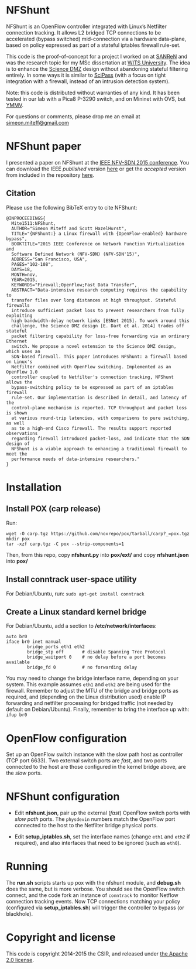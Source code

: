 # NFShunt
NFShunt is an OpenFlow controller integrated with Linux’s Netfilter connection tracking. It allows L2 bridged TCP connections to be accelerated (bypass switched) mid-connection via a hardware data-plane, based on policy expressed as part of a stateful iptables firewall rule-set.

This code is the proof-of-concept for a project I worked on at [SANReN](http://www.sanren.ac.za) and was the research topic for my MSc dissertation at [WITS University](http://www.wits.ac.za). The idea is to enhance the [Science DMZ](https://fasterdata.es.net/science-dmz/) design without abandoning stateful filtering entirely. In some ways it is similar to [SciPass](http://globalnoc.iu.edu/sdn/scipass.html) (with a focus on tight integration with a firewall, instead of an intrusion detection system).

Note: this code is distributed without warranties of any kind. It has been tested in our lab with a Pica8 P-3290 switch, and on Mininet with OVS, but [YMMV](http://en.wiktionary.org/wiki/your_mileage_may_vary).

For questions or comments, please drop me an email at <simeon.miteff@gmail.com>

# NFShunt paper
I presented a paper on NFShunt at the [IEEE NFV-SDN 2015 conference](http://ieeexplore.ieee.org/xpl/mostRecentIssue.jsp?punumber=7377719). You can download the IEEE _published_ version [here](http://ieeexplore.ieee.org/xpls/abs_all.jsp?arnumber=7387413&tag=1) or get the _accepted_ version from included in the repository [here](nfshunt_paper.pdf).

## Citation
Please use the following BibTeX entry to cite NFShunt:

``` TeX
@INPROCEEDINGS{
  Mite1511:NFShunt,
  AUTHOR="Simeon Miteff and Scott HazelHurst",
  TITLE="{NFShunt:} a Linux firewall with {OpenFlow-enabled} hardware bypass",
  BOOKTITLE="2015 IEEE Conference on Network Function Virtualization and
  Software Defined Network (NFV-SDN) (NFV-SDN'15)",
  ADDRESS="San Francisco, USA",
  PAGES="102-108",
  DAYS=18,
  MONTH=nov,
  YEAR=2015,
  KEYWORDS="Firewall;OpenFlow;Fast Data Transfer",
  ABSTRACT="Data-intensive research computing requires the capability to
  transfer files over long distances at high throughput. Stateful firewalls
  introduce sufficient packet loss to prevent researchers from fully exploiting
  high bandwidth-delay network links [ESNet 2015]. To work around this
  challenge, the Science DMZ design [E. Dart et al. 2014] trades off stateful
  packet filtering capability for loss-free forwarding via an ordinary Ethernet
  switch. We propose a novel extension to the Science DMZ design, which uses an
  SDN-based firewall. This paper introduces NFShunt: a firewall based on Linux's
  Netfilter combined with OpenFlow switching. Implemented as an OpenFlow 1.0
  controller coupled to Netfilter's connection tracking, NFShunt allows the
  bypass-switching policy to be expressed as part of an iptables firewall
  rule-set. Our implementation is described in detail, and latency of the
  control-plane mechanism is reported. TCP throughput and packet loss is shown
  at various round-trip latencies, with comparisons to pure switching, as well
  as to a high-end Cisco firewall. The results support reported observations
  regarding firewall introduced packet-loss, and indicate that the SDN design of
  NFShunt is a viable approach to enhancing a traditional firewall to meet the
  performance needs of data-intensive researchers."
}
```

# Installation
## Install POX (carp release)
Run:
```
wget -O carp.tgz https://github.com/noxrepo/pox/tarball/carp?_=pox.tgz
mkdir pox
tar -xzf carp.tgz -C pox --strip-components=1
```

Then, from this repo, copy **nfshunt.py** into **pox/ext/** and copy **nfshunt.json** into **pox/**

## Install conntrack user-space utility
For Debian/Ubuntu, run: `sudo apt-get install conntrack`

## Create a Linux standard kernel bridge
For Debian/Ubuntu, add a section to **/etc/network/interfaces**:
```
auto br0
iface br0 inet manual
        bridge_ports eth1 eth2
        bridge_stp off       # disable Spanning Tree Protocol
        bridge_waitport 0    # no delay before a port becomes available
        bridge_fd 0          # no forwarding delay
```

You may need to change the bridge interface name, depending on your system. This example assumes `eth1` and `eth2` are being used for the firewall. Remember to adjust the MTU of the bridge and bridge ports as required, and (depending on the Linux distribution used) enable IP forwarding and netfilter processing for bridged traffic (not needed by default on Debian/Ubuntu). Finally, remember to bring the interface up with: `ifup br0`

# OpenFlow configuration

Set up an OpenFlow switch instance with the slow path host as controller (TCP port 6633). Two external switch ports are *fast*, and two ports connected to the host are those configured in the kernel bridge above, are the *slow* ports.

# NFShunt configuration

* Edit **nfshunt.json**, pair up the external (*fast*) OpenFlow switch ports with *slow path* ports. The `physdevin` numbers match the OpenFlow port connected to the host to the Netfilter bridge physical ports.

* Edit **setup_iptables.sh**, set the interface names (change `eth1` and `eth2` if required), and also interfaces that need to be ignored (such as `eth0`).

# Running

The **run.sh** scripts starts up pox with the nfshunt module, and **debug.sh** does the same, but is more verbose. You should see the OpenFlow switch connect, and the code fork an instance of `conntrack` to monitor Netflow connection tracking events. Now TCP connections matching your policy (configured via **setup_iptables.sh**) will trigger the controller to bypass (or blackhole).

# Copyright and license
This code is copyright 2014-2015 the CSIR, and released under [the Apache 2.0 license](LICENSE).
